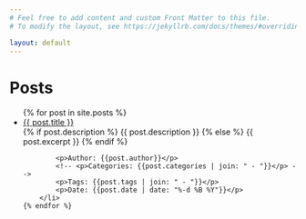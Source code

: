 ```yaml
---
# Feel free to add content and custom Front Matter to this file.
# To modify the layout, see https://jekyllrb.com/docs/themes/#overriding-theme-defaults

layout: default
---
```


<link rel="stylesheet" href="{{ '/assets/css/home.css?v=' }}">

<h1>Posts</h1>

<ul>
    {% for post in site.posts %}
        <li class="post">
            <a href="{{ post.url }}">{{ post.title }}</a>
            <br>
            {% if post.description %}
            {{ post.description }}
            {% else %}
            {{ post.excerpt }}
            {% endif %}

            <p>Author: {{post.author}}</p>
            <!-- <p>Categories: {{post.categories | join: " - "}}</p> -->
            <p>Tags: {{post.tags | join: " - "}}</p>
            <p>Date: {{post.date | date: "%-d %B %Y"}}</p>
        </li>
    {% endfor %}
</ul>